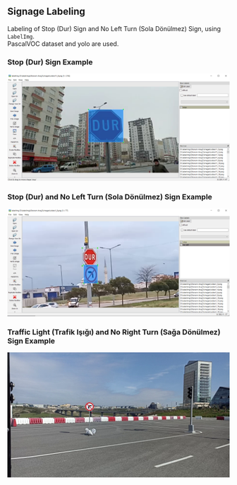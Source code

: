 ##  Signage Labeling
Labeling of Stop (Dur) Sign and No Left Turn (Sola Dönülmez) Sign, using `LabelImg`. <br />
PascalVOC dataset and yolo are used.

### Stop (Dur) Sign Example
![](/pictures/stop.PNG)

### Stop (Dur) and No Left Turn (Sola Dönülmez) Sign Example
![](/pictures/stop_noLeftTurn.PNG)

### Traffic Light (Trafik Işığı) and No Right Turn (Sağa Dönülmez) Sign Example
![](https://github.com/AtakanTurgut/Signage-Labeling/blob/main/No%20Right%20Turn%20Sign/images6__noRightTurn_trafficLight/6_10.png)